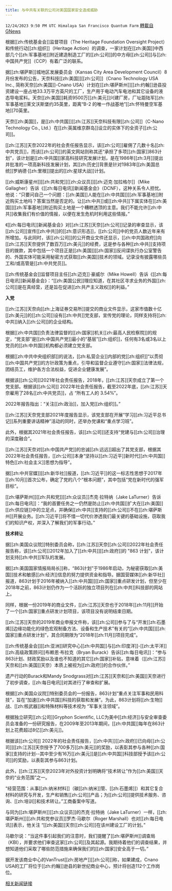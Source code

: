 ```yaml
---
title: 与中共有关联的公司对美国国家安全造成威胁
---
```

`12/24/2023 9:50 PM UTC Himalaya San Francisco Quantum Farm` [轉載自GNews](https://gnews.org/articles/2147655)

根据[[zh:传统基金会]]监督项目（The Heritage Foundation Oversight Project）和传统行动[[zh:组织]]（Heritage Action）的调查，一家计划在[[zh:美国]]中西部几个[[zh:军事基地]]附近建造制造工厂的[[zh:公司]]的中方母[[zh:公司]]与[[zh:中国共产党]]（CCP）有着广泛的联系。

据[[zh:堪萨斯]]城地区发展委员会（Kansas City Area Development Council）8 月份发布的公告，天奈科技[[zh:美国]][[zh:公司]]（Cnano Technology USA Inc., 简称天奈[[zh:美国]]-Cnano USA）计划在[[zh:堪萨斯州]][[zh:约翰]]逊县投资建设一座占地33.3万平方英尺的工厂，生产用于电动汽车电池和其它设备的液态导电浆料。天奈[[zh:美国]]耗资9500万[[zh:美元]]兴建厂房，厂址距陆军[[zh:军事基地]]莱文沃斯堡约35英里，距离“B-2 的唯一作战基地”[[zh:怀特曼空军基地]]70英里。

天奈[[zh:美国]]，是[[zh:中共国]][[zh:江苏]]天奈科技有限[[zh:公司]]（C-Nano Technology Co., Ltd.）在[[zh:英属维京群岛]]设立的实体下的全资子[[zh:公司]]。

[[zh:江苏]]天奈2022年的社会责任报告显示，该[[zh:公司]]雇佣了几数十名[[zh:中共党员]]，而该[[zh:公司]]的英文网站则称其还“承担了多项[[zh:国家]]863计划”，该计划是[[zh:中共国]]家高科技研究发展计划，是在1986年[[zh:3月]]提出并批准的一项高新科技发展计划，其[[zh:历史]]背景是针对1983年[[zh:美国总统]]罗纳德·[[zh:里根]]提出的[[zh:星球大战]]计划。

[[zh:威斯康星州]][[zh:共和党]][[zh:众议员]][[zh:迈克·加拉格尔]]（Mike Gallagher）告诉《[[zh:每日电讯]]新闻基金会》（DCNF），这种关系令人担忧。他说：“只要问自己一个问题：[[zh:美国]]人能在[[zh:中共国]][[zh:军事基地]]附近购买土地吗？答案当然是否定的。让[[zh:中共]]或[[zh:中共]]下属实体在[[zh:美国]][[zh:军事基地]]附近购买土地是一个糟糕透顶的主意。我们不能允许[[zh:中共]]收集我们有价值的情报，以便在发生危机时利用这些情报。”

《[[zh:每日电讯]]新闻基金会》对[[zh:江苏]]天奈[[zh:公司]]记录的审查显示，该[[zh:公司]]宣传[[zh:中共]]的[[zh:意识形态]]，[[zh:公司]]中的党员人数近年来有所增加。与此同时，该[[zh:公司]]的公开商业文件还显示，[[zh:中共国政府]]向[[zh:江苏]]天奈提供了数百万[[zh:美元]]的经费，这是参与各种[[zh:中共]]支持项目的拨款，其中包括一个项目正是[[zh:美国]][[zh:国家]]反间谍执行办公室警告的、外国实体可能采用秘密方式获取[[zh:美国]]技术的领域。记录没有披露哪些员工和/或高管是[[zh:中共党员]]。

[[zh:传统基金会]]监督项目主任[[zh:迈克]]·豪威尔（Mike Howell）告诉《[[zh:每日电讯]]新闻基金会》：“[[zh:美国公民]]理应知道，在其社区寻求业务的外国[[zh:公司]]是在真经营，还是旨在促进[[zh:共产主义政权]]的利益。”

**入党**

[[zh:江苏]]天奈向[[zh:上海证券交易所]]提交的商业文件显示，这家市值数十亿[[zh:美元]]的[[zh:公司]]设有[[zh:中共]]党支部，宣传党的理论，同样支持将[[zh:中共]]纳入[[zh:公司]]的企业结构。

根据[[zh:中共国]]负责法律监督的[[zh:国家]]机关[[zh:最高人民检察院]]的规定，“党支部”是[[zh:中国共产党]]最小的“基层”[[zh:组织]]，任何有3名或3名以上党员的[[zh:中共国]]机构都必须建立党支部。

根据[[zh:中共中央组织部]]的说法，[[zh:私营企业]]内部的党[[zh:组织]]“以贯彻[[zh:中国共产党]]的方针政策为重点，引导和监督企业遵守[[zh:国家]]法律法规，团结员工，维护各方合法权益，促进企业健康发展”。

根据该[[zh:公司]]2021年社会责任报告，2018年，[[zh:江苏]]天奈成立了第一个党支部。根据该[[zh:公司]] 2022年社会责任报告，截至2022年底，[[zh:江苏]]天奈雇用了28名[[zh:中共党员]]，占 “所有工人的 3.54%”。

2022年报告指出：“关注[[zh:政治]]，加入党[[zh:组织]]。”

[[zh:江苏]]天奈党支部2021年度报告显示，该党支部在开展“学习[[zh:习近平总书记]]系列重要讲话精神”活动的同时，还举办党课和“重点学习班”。

此外，根据其2021年社会责任报告，该[[zh:公司]]还支持“党建与[[zh:公司]]治理的深度融合”。

[[zh:江苏]]天奈对[[zh:中国共产党]]的忠诚[[zh:远远]]超出了其党支部，根据其2022年社会责任报告，[[zh:公司]]本身“坚持以[[zh:习近平]]新时代[[zh:中共国]]特色[[zh:社会主义]]思想为指导”。

据[[zh:中共官媒]][[zh:新华社]]报道，[[zh:习近平]]的这一标志性思想于2017年[[zh:10月]]首次公布，确定了党的八个“根本问题”，其中包括“党在新时代的强军目标”。

[[zh:堪萨斯州]][[zh:共和党]][[zh:众议员]]杰克·拉特纳（Jake LaTurner）告诉[[zh:每日电讯]]：“我的首要任务之一仍然是防止[[zh:中共国]]扩大在[[zh:美国]][[zh:供应链]]中的立足点，并确保[[zh:中共]]支持的[[zh:公司]]不在[[zh:堪萨斯州]]开展业务。[[zh:习近平]]将不惜一切代价渗透我们最关键的基础设施，窃取我们的知识产权，并深入了解我们的军事行动。”

**技术转让**

据[[zh:美国众议院]]特别委员会称，[[zh:江苏]]天奈[[zh:公司]]2022年社会责任报告称，该[[zh:公司]]2012年加入了[[zh:中共]][[zh:政府]]的 "863 计划"，该计划支持[[zh:中共]]军队的发展。

据[[zh:美国国家情报局局长]]称，“863计划”于1986年启动，为秘密获取[[zh:美国]]技术和敏感[[zh:经济]]信息的努力提供资金和指导。据国营媒体[[zh:新华社]]报道，863计划于2016年被纳入[[zh:中共国]][[zh:国家]]重点研发计划，但至少在2018年之前，863计划仍作为一个活跃的独立项目列在[[zh:中共]]科技部的网站上。

同样，根据一份2019年的商业文件，[[zh:江苏]]天奈也于2018年[[zh:11月]]开始了一个[[zh:国家]]重点研发计划项目，该项目没有说明结束日期。

[[zh:江苏]]天奈的2019年商业申报文件称，该[[zh:公司]]参与了与“开发[[zh:石墨烯]]边缘功能化的绿色宏观制备方法、设备和生产技术”有关的“[[zh:中共国]][[zh:国家]]重点研发计划”，其合同期限为“2018年[[zh:11月]]项目完成”。

[[zh:传统基金会]][[zh:亚洲]]研究中心[[zh:中共国]]与[[zh:印度洋]]-[[zh:太平洋]][[zh:高级政策顾问]]布赖恩·布拉克（Bryan Burack）告诉[[zh:每日电讯]]：“参与863计划、财政奖励以及谁也不知道的其它[[zh:国家]]补贴，意味着（[[zh:江苏]]天奈和[[zh:美国]]天奈）本质上被视为[[zh:政府]]的合作伙伴。”

遗产行动的Burack和Mandy Snodgrass对[[zh:江苏]]天奈和[[zh:美国]]天奈进行了初步调查，[[zh:每日电讯]]对其进行了审查和扩展。

根据[[zh:美国众议院]]特别委员会的一份报告，863计划“重点关注军事和民用科技”，旨在“加速[[zh:中共国]]科技的获取和发展”。为此，863计划将[[zh:生物]]战、[[zh:核武器]]和特殊材料等技术视为 “军事关注领域”。

根据独立研究[[zh:公司]]Gryphon Scientific, LLC为美中[[zh:经济]]与安全审查委员会准备的一份研究报告，在2009年至2013年期间，[[zh:中共国]]每年在863计划上花费超过8亿[[zh:美元]]。

根据该[[zh:公司]] 2022年的社会责任报告，[[zh:中共]][[zh:政府]]已向母[[zh:公司]][[zh:江苏]]天奈授予了700多万[[zh:美元]]的奖励，以表彰其参与各种[[zh:国家]]支持的计划--其中至少有16万[[zh:美元]]是[[zh:中共国]]科技部授予该[[zh:公司]]的奖励，以表彰其参与863计划。

此外，[[zh:江苏]]天奈2023年对外投资计划明确将“技术转让”作为[[zh:美国]]天奈的“业务范围”之一。

“经营范围：从事[[zh:纳米材料]]（碳[[zh:纳米]]管、[[zh:石墨烯]]）和其它复合材料的研究与开发，生产和销售[[zh:公司]]产品；为[[zh:公司]]提供技术服务、咨询、[[zh:培训]]和技术转让。”工商备案中写道。

与同为[[zh:堪萨斯州]][[zh:众议员]]的杰克·拉特纳（Jake LaTurner）一样，[[zh:堪萨斯州]][[zh:共和党参议员]]罗杰·马歇尔（Roger Marshall）也对[[zh:每日电讯]]表示，他关注 “[[zh:美国]]天奈[[zh:公司]]在该州建设工厂的计划。”

马歇尔说：“当这件事引起我们的注意时，我们提醒了[[zh:堪萨斯州]]调查局（KBI），并要求他们审查这家[[zh:公司]]及其起源。我期待着他们的调查结果，并想知道他们采取了哪些防范措施来确保我们的[[zh:国家]]安全高于一切。”

据开发该商业中心的VanTrust[[zh:房地产]][[zh:公司]]称，如果建成，Cnano USA的工厂将位于[[zh:约翰]]逊县的新世纪商业中心，预计将创造112个工作岗位。

[相关新闻链接](https://dailycaller.com/2023/12/22/ccp-military-facility-heartland-kansas/)

